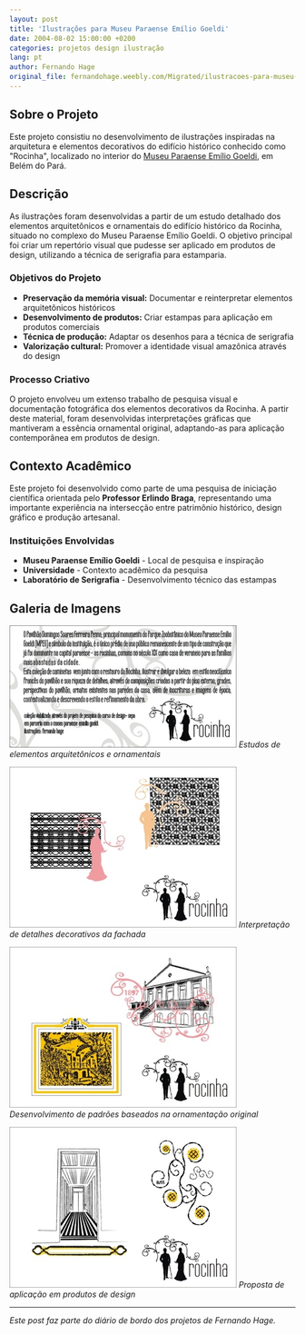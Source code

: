 ```yaml
---
layout: post
title: 'Ilustrações para Museu Paraense Emílio Goeldi'
date: 2004-08-02 15:00:00 +0200
categories: projetos design ilustração
lang: pt
author: Fernando Hage
original_file: fernandohage.weebly.com/Migrated/ilustracoes-para-museu-paraense-emilio-goeldi.html
---
```


## Sobre o Projeto

Este projeto consistiu no desenvolvimento de ilustrações inspiradas na arquitetura e elementos decorativos do edifício histórico conhecido como "Rocinha", localizado no interior do [Museu Paraense Emílio Goeldi](https://www.gov.br/museugoeldi/), em Belém do Pará.

## Descrição

As ilustrações foram desenvolvidas a partir de um estudo detalhado dos elementos arquitetônicos e ornamentais do edifício histórico da Rocinha, situado no complexo do Museu Paraense Emílio Goeldi. O objetivo principal foi criar um repertório visual que pudesse ser aplicado em produtos de design, utilizando a técnica de serigrafia para estamparia.

### Objetivos do Projeto

- **Preservação da memória visual:** Documentar e reinterpretar elementos arquitetônicos históricos
- **Desenvolvimento de produtos:** Criar estampas para aplicação em produtos comerciais
- **Técnica de produção:** Adaptar os desenhos para a técnica de serigrafia
- **Valorização cultural:** Promover a identidade visual amazônica através do design

### Processo Criativo

O projeto envolveu um extenso trabalho de pesquisa visual e documentação fotográfica dos elementos decorativos da Rocinha. A partir deste material, foram desenvolvidas interpretações gráficas que mantiveram a essência ornamental original, adaptando-as para aplicação contemporânea em produtos de design.

## Contexto Acadêmico

Este projeto foi desenvolvido como parte de uma pesquisa de iniciação científica orientada pelo **Professor Erlindo Braga**, representando uma importante experiência na intersecção entre patrimônio histórico, design gráfico e produção artesanal.

### Instituições Envolvidas

- **Museu Paraense Emílio Goeldi** - Local de pesquisa e inspiração
- **Universidade** - Contexto acadêmico da pesquisa
- **Laboratório de Serigrafia** - Desenvolvimento técnico das estampas

## Galeria de Imagens

![Ilustração 1 - Elementos arquitetônicos da Rocinha](/assets/images/2004-08-02-ilustracoes-museu-paraense-emilio-goeldi-01.jpg)
*Estudos de elementos arquitetônicos e ornamentais*

![Ilustração 2 - Detalhes decorativos](/assets/images/2004-08-02-ilustracoes-museu-paraense-emilio-goeldi-02.jpg)
*Interpretação de detalhes decorativos da fachada*

![Ilustração 3 - Padrões ornamentais](/assets/images/2004-08-02-ilustracoes-museu-paraense-emilio-goeldi-03.jpg)
*Desenvolvimento de padrões baseados na ornamentação original*

![Ilustração 4 - Aplicação em produtos](/assets/images/2004-08-02-ilustracoes-museu-paraense-emilio-goeldi-04.jpg)
*Proposta de aplicação em produtos de design*

---

*Este post faz parte do diário de bordo dos projetos de Fernando Hage.*
